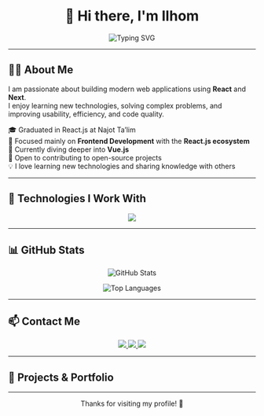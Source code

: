 <h1 align="center">👋 Hi there, I'm Ilhom</h1>

<p align="center">
  <img src="https://readme-typing-svg.herokuapp.com?font=Fira+Code&duration=3000&pause=1000&color=00BFFF&center=true&vCenter=true&width=435&lines=Frontend+React.js+Developer;Passionate+about+Clean+Code+%26+UI%2FUX;Always+learning+and+building+✨" alt="Typing SVG" />
</p>

---

## 🧑‍💻 About Me

I am passionate about building modern web applications using <strong>React</strong> and <strong>Next</strong>.  
I enjoy learning new technologies, solving complex problems, and improving usability, efficiency, and code quality.  

🎓 Graduated in React.js at Najot Ta’lim  
💼 Focused mainly on <strong>Frontend Development</strong> with the <strong>React.js ecosystem</strong>  
🌱 Currently diving deeper into <strong>Vue.js</strong>  
🤝 Open to contributing to open-source projects  
💡 I love learning new technologies and sharing knowledge with others  

---

## 🚀 Technologies I Work With

<p align="center">
  <img src="https://skillicons.dev/icons?i=html,css,sass,tailwind,js,ts,react,nextjs,redux,reactquery,bootstrap,vercel,netlify,github" />
</p>

---

## 📊 GitHub Stats

<p align="center">
  <img src="https://github-readme-stats.vercel.app/api?username=ilhomxabibullayevvv&show_icons=true&theme=radical" alt="GitHub Stats" />
</p>

<p align="center">
  <img src="https://github-readme-stats.vercel.app/api/top-langs/?username=ilhomxabibullayevvv&layout=compact&theme=radical" alt="Top Languages" />
</p>

---

## 📫 Contact Me

<p align="center">
  <a href="https://t.me/ilhomxabibullayevvv" target="_blank">
    <img src="https://img.shields.io/badge/Telegram-2CA5E0?style=for-the-badge&logo=telegram&logoColor=white" />
  </a>
  <a href="https://www.linkedin.com/in/ilhom-xabibullayev-107199358/" target="_blank">
    <img src="https://img.shields.io/badge/LinkedIn-0077B5?style=for-the-badge&logo=linkedin&logoColor=white" />
  </a>
  <a href="https://github.com/ilhomxabibullayevvv" target="_blank">
    <img src="https://img.shields.io/badge/GitHub-181717?style=for-the-badge&logo=github&logoColor=white" />
  </a>
</p>

---

## 🧩 Projects & Portfolio

---

<p align="center">Thanks for visiting my profile! 🌟</p>
